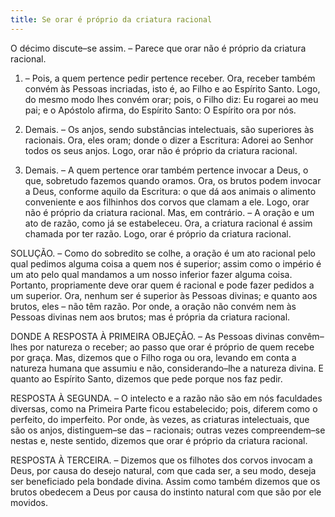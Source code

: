 ```yaml
---
title: Se orar é próprio da criatura racional
---
```


O décimo discute–se assim. – Parece que orar não é próprio da criatura racional.  

1. – Pois, a quem pertence pedir pertence receber. Ora, receber também convém às Pessoas incriadas, isto é, ao Filho e ao Espírito Santo. Logo, do mesmo modo lhes convém orar; pois, o Filho diz: Eu rogarei ao meu pai; e o Apóstolo afirma, do Espírito Santo: O Espírito ora por nós.  

2. Demais. – Os anjos, sendo substâncias intelectuais, são superiores às racionais. Ora, eles oram; donde o dizer a Escritura: Adorei ao Senhor todos os seus anjos. Logo, orar não é próprio da criatura racional.  

3. Demais. – A quem pertence orar também pertence invocar a Deus, o que, sobretudo fazemos quando oramos. Ora, os brutos podem invocar a Deus, conforme aquilo da Escritura: o que dá aos animais o alimento conveniente e aos filhinhos dos corvos que clamam a ele. Logo, orar não é próprio da criatura racional.  Mas, em contrário. – A oração e um ato de razão, como já se estabeleceu. Ora, a criatura racional é assim chamada por ter razão. Logo, orar é próprio da criatura racional.  

SOLUÇÃO. – Como do sobredito se colhe, a oração é um ato racional pelo qual pedimos alguma coisa a quem nos é superior; assim como o império é um ato pelo qual mandamos a um nosso inferior fazer alguma coisa. Portanto, propriamente deve orar quem é racional e pode fazer pedidos a um superior. Ora, nenhum ser é superior às Pessoas divinas; e quanto aos brutos, eles – não têm razão. Por onde, a oração não convém nem às Pessoas divinas nem aos brutos; mas é própria da criatura racional.  

DONDE A RESPOSTA À PRIMEIRA OBJEÇÃO. – As Pessoas divinas convêm–lhes por natureza o receber; ao passo que orar é próprio de quem recebe por graça. Mas, dizemos que o Filho roga ou ora, levando em conta a natureza humana que assumiu e não, considerando–lhe a natureza divina. E quanto ao Espírito Santo, dizemos que pede porque nos faz pedir.  

RESPOSTA À SEGUNDA. – O intelecto e a razão não são em nós faculdades diversas, como na Primeira Parte ficou estabelecido; pois, diferem como o perfeito, do imperfeito. Por onde, às vezes, as criaturas intelectuais, que são os anjos, distinguem–se das – racionais; outras vezes compreendem–se nestas e, neste sentido, dizemos que orar é próprio da criatura racional.  

RESPOSTA À TERCEIRA. – Dizemos que os filhotes dos corvos invocam a Deus, por causa do desejo natural, com que cada ser, a seu modo, deseja ser beneficiado pela bondade divina. Assim como também dizemos que os brutos obedecem a Deus por causa do instinto natural com que são por ele movidos.